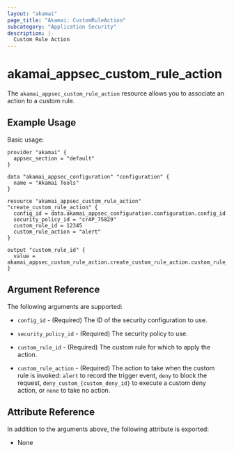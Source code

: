```yaml
---
layout: "akamai"
page_title: "Akamai: CustomRuleAction"
subcategory: "Application Security"
description: |-
  Custom Rule Action
---
```


# akamai_appsec_custom_rule_action


The `akamai_appsec_custom_rule_action` resource allows you to associate an action to a custom rule.


## Example Usage

Basic usage:

```hcl
provider "akamai" {
  appsec_section = "default"
}

data "akamai_appsec_configuration" "configuration" {
  name = "Akamai Tools"
}

resource "akamai_appsec_custom_rule_action" "create_custom_rule_action" {
  config_id = data.akamai_appsec_configuration.configuration.config_id
  security_policy_id = "crAP_75829"
  custom_rule_id = 12345
  custom_rule_action = "alert"
}

output "custom_rule_id" {
  value = akamai_appsec_custom_rule_action.create_custom_rule_action.custom_rule_id
}

```

## Argument Reference

The following arguments are supported:

* `config_id` - (Required) The ID of the security configuration to use.

* `security_policy_id` - (Required) The security policy to use.

* `custom_rule_id` - (Required) The custom rule for which to apply the action.

* `custom_rule_action` - (Required) The action to take when the custom rule is invoked: `alert` to record the trigger event, `deny` to block the request, `deny_custom_{custom_deny_id}` to execute a custom deny action, or `none` to take no action.

## Attribute Reference

In addition to the arguments above, the following attribute is exported:

* None

